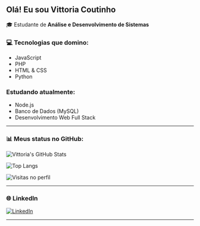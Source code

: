 ##  Olá! Eu sou Vittoria Coutinho

🎓 Estudante de **Análise e Desenvolvimento de Sistemas**  


### 💻 Tecnologias que domino:
- JavaScript
- PHP
- HTML & CSS
- Python

###  Estudando atualmente:
- Node.js
- Banco de Dados (MySQL)
- Desenvolvimento Web Full Stack

---

### 📊 Meus status no GitHub:

![Vittoria's GitHub Stats](https://github-readme-stats.vercel.app/api?username=vittoriacoutinho&show_icons=true&theme=tokyonight)

![Top Langs](https://github-readme-stats.vercel.app/api/top-langs/?username=vittoriacoutinho&layout=compact&theme=tokyonight)

![Visitas no perfil](https://komarev.com/ghpvc/?username=vittoriacoutinho&color=blue)

---

### 🌐 LinkedIn

[![LinkedIn](https://img.shields.io/badge/-LinkedIn-blue?style=flat-square&logo=linkedin&logoColor=white&link=https://www.linkedin.com/in/vittoria-coutinho-236717358/)](https://www.linkedin.com/in/vittoria-coutinho-236717358/)

---




